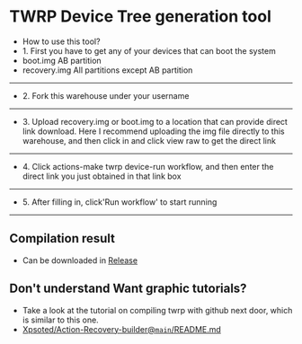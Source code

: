 # **TWRP Device Tree generation tool**

*   How to use this tool?
*   1\. First you have to get any of your devices that can boot the system
*   boot.img AB partition
*   recovery.img All partitions except AB partition

---

*   2\. Fork this warehouse under your username

---

*   3\. Upload recovery.img or boot.img to a location that can provide direct link download. Here I recommend uploading the img file directly to this warehouse, and then click in and click view raw to get the direct link

---

*   4\. Click actions-make twrp device-run workflow, and then enter the direct link you just obtained in that link box

---

*   5\. After filling in, click'Run workflow' to start running

---

## **Compilation result**

*   Can be downloaded in [Release](https://github.com/Xpsoted/action_build_twrp_device_tree/releases)

## **Don't understand Want graphic tutorials?**

*   Take a look at the tutorial on compiling twrp with github next door, which is similar to this one.
*   [Xpsoted/Action-Recovery-builder@`main`/README.md](https://github.com/Xpsoted/Action-Recovery-builder/blob/main/README.md)
